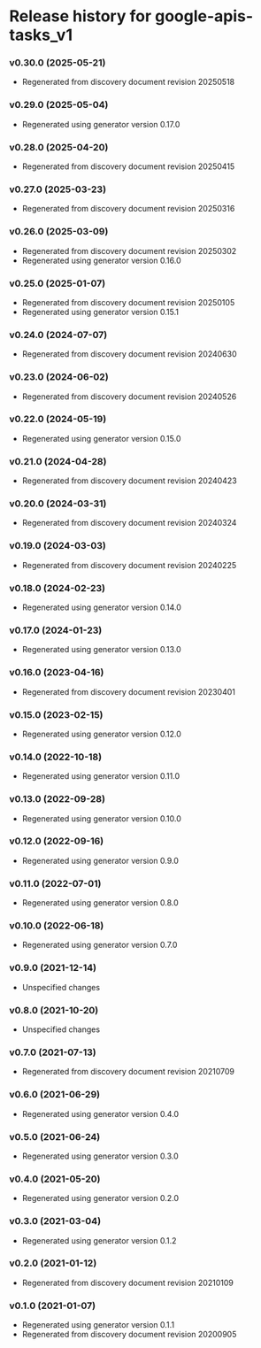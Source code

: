 # Release history for google-apis-tasks_v1

### v0.30.0 (2025-05-21)

* Regenerated from discovery document revision 20250518

### v0.29.0 (2025-05-04)

* Regenerated using generator version 0.17.0

### v0.28.0 (2025-04-20)

* Regenerated from discovery document revision 20250415

### v0.27.0 (2025-03-23)

* Regenerated from discovery document revision 20250316

### v0.26.0 (2025-03-09)

* Regenerated from discovery document revision 20250302
* Regenerated using generator version 0.16.0

### v0.25.0 (2025-01-07)

* Regenerated from discovery document revision 20250105
* Regenerated using generator version 0.15.1

### v0.24.0 (2024-07-07)

* Regenerated from discovery document revision 20240630

### v0.23.0 (2024-06-02)

* Regenerated from discovery document revision 20240526

### v0.22.0 (2024-05-19)

* Regenerated using generator version 0.15.0

### v0.21.0 (2024-04-28)

* Regenerated from discovery document revision 20240423

### v0.20.0 (2024-03-31)

* Regenerated from discovery document revision 20240324

### v0.19.0 (2024-03-03)

* Regenerated from discovery document revision 20240225

### v0.18.0 (2024-02-23)

* Regenerated using generator version 0.14.0

### v0.17.0 (2024-01-23)

* Regenerated using generator version 0.13.0

### v0.16.0 (2023-04-16)

* Regenerated from discovery document revision 20230401

### v0.15.0 (2023-02-15)

* Regenerated using generator version 0.12.0

### v0.14.0 (2022-10-18)

* Regenerated using generator version 0.11.0

### v0.13.0 (2022-09-28)

* Regenerated using generator version 0.10.0

### v0.12.0 (2022-09-16)

* Regenerated using generator version 0.9.0

### v0.11.0 (2022-07-01)

* Regenerated using generator version 0.8.0

### v0.10.0 (2022-06-18)

* Regenerated using generator version 0.7.0

### v0.9.0 (2021-12-14)

* Unspecified changes

### v0.8.0 (2021-10-20)

* Unspecified changes

### v0.7.0 (2021-07-13)

* Regenerated from discovery document revision 20210709

### v0.6.0 (2021-06-29)

* Regenerated using generator version 0.4.0

### v0.5.0 (2021-06-24)

* Regenerated using generator version 0.3.0

### v0.4.0 (2021-05-20)

* Regenerated using generator version 0.2.0

### v0.3.0 (2021-03-04)

* Regenerated using generator version 0.1.2

### v0.2.0 (2021-01-12)

* Regenerated from discovery document revision 20210109

### v0.1.0 (2021-01-07)

* Regenerated using generator version 0.1.1
* Regenerated from discovery document revision 20200905

